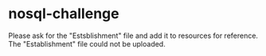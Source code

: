 # nosql-challenge

Please ask for the "Estsblishment" file and add it to resources for reference. The "Establishment" file could not be uploaded. 
